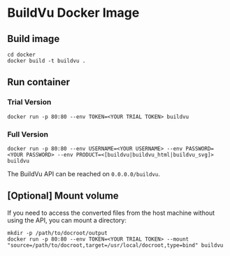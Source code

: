 # BuildVu Docker Image

## Build image
```
cd docker
docker build -t buildvu . 
```

## Run container
### Trial Version
```
docker run -p 80:80 --env TOKEN=<YOUR TRIAL TOKEN> buildvu
```
### Full Version
```
docker run -p 80:80 --env USERNAME=<YOUR USERNAME> --env PASSWORD=<YOUR PASSWORD> --env PRODUCT=<[buildvu|buildvu_html|buildvu_svg]> buildvu
```
The BuildVu API can be reached on `0.0.0.0/buildvu`.

## [Optional] Mount volume
If you need to access the converted files from the host machine without using the API, you can mount a directory:
```
mkdir -p /path/to/docroot/output
docker run -p 80:80 --env TOKEN=<YOUR TRIAL TOKEN> --mount "source=/path/to/docroot,target=/usr/local/docroot,type=bind" buildvu
```
